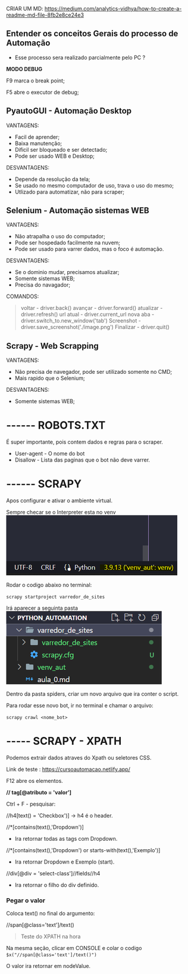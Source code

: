 CRIAR UM MD: 
https://medium.com/analytics-vidhya/how-to-create-a-readme-md-file-8fb2e8ce24e3

## Entender os conceitos Gerais do processo de **Automação**

- Esse processo sera realizado parcialmente pelo PC ?

**MODO DEBUG** 

F9 marca o break point;

F5 abre o executor de debug;


## PyautoGUI - Automação Desktop

VANTAGENS:
- Facil de aprender;
- Baixa manutenção;
- Dificil ser bloqueado e ser detectado;
- Pode ser usado WEB e Desktop;

DESVANTAGENS:
- Depende da resolução da tela;
- Se usado no mesmo computador de uso, trava o uso do mesmo;
- Utlizado para automatizar, não para scraper;

## Selenium - Automação sistemas WEB

VANTAGENS:
- Não atrapalha o uso do computador;
- Pode ser hospedado facilmente na nuvem;
- Pode ser usado para varrer dados, mas o foco é automação.

DESVANTAGENS:
- Se o dominio mudar, precisamos atualizar;
- Somente sistemas WEB;
- Precisa do navagador;

COMANDOS:
> voltar - driver.back()
> avançar - driver.forward()
> atualizar - driver.refresh()
> url atual - driver.current_url
> nova aba - driver.switch_to.new_window('tab')
> Screenshot - driver.save_screenshot('./image.png')
> Finalizar - driver.quit()

## Scrapy - Web Scrapping

VANTAGENS:
- Não precisa de navegador, pode ser utilizado somente no CMD;
- Mais rapido que o Selenium;

DESVANTAGENS:
- Somente sistemas WEB;


# ------ ROBOTS.TXT

É super importante, pois contem dados e regras para o scraper.

- User-agent - O nome do bot
- Disallow - Lista das paginas que o bot não deve varrer.


# ------ SCRAPY

Apos configurar e ativar o ambiente virtual.

Sempre checar se o Interpreter esta no venv
![alt text](image0.png)

Rodar o codigo abaixo no terminal:

`scrapy startproject varredor_de_sites`

Irá aparecer a seguinta pasta
![alt text](image1.png)

Dentro da pasta spiders, criar um novo arquivo que ira conter o script.

Para rodar esse novo bot, ir no terminal e chamar o arquivo:

`scrapy crawl <nome_bot>`

# ----- SCRAPY - XPATH
Podemos extrair dados atraves do Xpath ou seletores CSS.

Link de teste : https://cursoautomacao.netlify.app/

F12 abre os elementos.

**// tag[@atributo = 'valor']**

Ctrl + F - pesquisar: 

//h4[text() = 'Checkbox')]
-> h4 é o header.

//*[contains(text(),'Dropdown')]
- Ira retornar todas as tags com Dropdown.

//*[contains(text(),'Dropdown') or starts-with(text(),'Exemplo')]
- Ira retornar Dropdown e Exemplo (start).

//div[@div = 'select-class']//fields//h4
- Ira retornar o filho do div definido.

### Pegar o valor

Coloca text() no final do argumento:

//span[@class='text']/text()

> Teste do XPATH na hora

Na mesma seção, clicar em CONSOLE e colar o codigo `$x("//span[@class='text']/text()")`

O valor ira retornar em nodeValue.